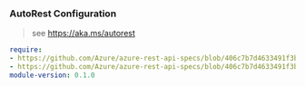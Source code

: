 ### AutoRest Configuration

> see https://aka.ms/autorest

``` yaml
require:
- https://github.com/Azure/azure-rest-api-specs/blob/406c7b7d4633491f3b4cdb11e91bbe1045068dce/specification/logic/resource-manager/readme.md
- https://github.com/Azure/azure-rest-api-specs/blob/406c7b7d4633491f3b4cdb11e91bbe1045068dce/specification/logic/resource-manager/readme.go.md
module-version: 0.1.0
```